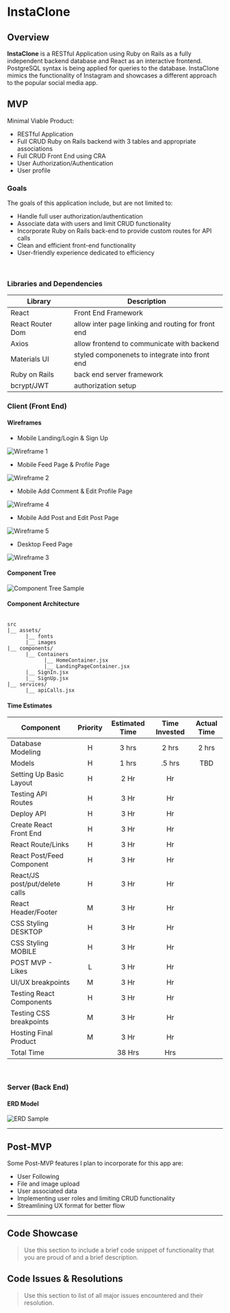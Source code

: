 # InstaClone

## Overview

**InstaClone** is a RESTful Application using Ruby on Rails as a fully independent backend database and React as an interactive frontend. PostgreSQL syntax is being applied for queries to the database. InstaClone mimics the functionality of Instagram and showcases a different approach to the popular social media app.

## MVP
Minimal Viable Product:

- RESTful Application
- Full CRUD Ruby on Rails backend with 3 tables and appropriate associations
- Full CRUD Front End using CRA
- User Authorization/Authentication
- User profile

### Goals
The goals of this application include, but are not limited to: 
- Handle full user authorization/authentication
- Associate data with users and limit CRUD functionality
- Incorporate Ruby on Rails back-end to provide custom routes for API calls
- Clean and efficient front-end functionality
- User-friendly experience dedicated to efficiency

<br>

### Libraries and Dependencies

| Library | Description |
| --- | ----------- |
| React | Front End Framework |
| React Router Dom | allow inter page linking and routing for front end |
| Axios | allow frontend to communicate with backend|
| Materials UI | styled componenets to integrate into front end |
| Ruby on Rails | back end server framework |
| bcrypt/JWT | authorization setup |

### Client (Front End)

#### Wireframes

- Mobile Landing/Login & Sign Up

![Wireframe 1](/Assets/InstaCloneWireframe1.png/)

- Mobile Feed Page & Profile Page

![Wireframe 2](/Assets/InstaCloneWireframe2.png)

- Mobile Add Comment & Edit Profile Page

![Wireframe 4](/Assets/InstaCloneWireframe4.png)

- Mobile Add Post and Edit Post Page

![Wireframe 5](/Assets/InstaCloneWireframe5.png)

- Desktop Feed Page

![Wireframe 3](/Assets/InstaCloneWireframe3.png)

#### Component Tree

![Component Tree Sample](/Assets/InstaCloneComponentTree.png)

#### Component Architecture

``` structure

src
|__ assets/
      |__ fonts
      |__ images
|__ components/
      |__ Containers
            |__ HomeContainer.jsx
            |__ LandingPageContainer.jsx
      |__ SignIn.jsx
      |__ SignUp.jsx
|__ services/
      |__ apiCalls.jsx

```

#### Time Estimates

| Component           | Priority | Estimated Time | Time Invested | Actual Time |
| ------------------- | :------: | :------------: | :-----------: | :---------: |
| Database Modeling   |    H     |     3 hrs      |     2 hrs     |    2 hrs    |
| Models              |    H     |     1 hrs      |     .5 hrs    |     TBD     |
| Setting Up Basic Layout | H | 2 Hr |  Hr |
| Testing API Routes | H | 3 Hr |  Hr |
| Deploy API | H | 3 Hr |  Hr | 
| Create React Front End | H | 3 Hr |  Hr | 
| React Route/Links | H | 3 Hr |  Hr | 
| React Post/Feed Component | H | 3 Hr |  Hr | 
| React/JS post/put/delete calls | H | 3 Hr |  Hr | 
| React Header/Footer | M | 3 Hr |  Hr | 
| CSS Styling DESKTOP | H | 3 Hr |  Hr | 
| CSS Styling MOBILE | H | 3 Hr |  Hr | 
| POST MVP - Likes | L | 3 Hr | Hr | 
| UI/UX breakpoints | M | 3 Hr |  Hr | 
| Testing React Components | H | 3 Hr |  Hr | 
| Testing CSS breakpoints | M | 3 Hr |  Hr | 
| Hosting Final Product | M | 3 Hr |  Hr | 
| Total Time | | 38 Hrs | Hrs | 

<br>

### Server (Back End)

#### ERD Model

![ERD Sample](/Assets/InstaCloneERD.png)

***

## Post-MVP
Some Post-MVP features I plan to incorporate for this app are:
- User Following 
- File and image upload
- User associated data
- Implementing user roles and limiting CRUD functionality
- Streamlining UX format for better flow

***

## Code Showcase

> Use this section to include a brief code snippet of functionality that you are proud of and a brief description.

## Code Issues & Resolutions

> Use this section to list of all major issues encountered and their resolution.
